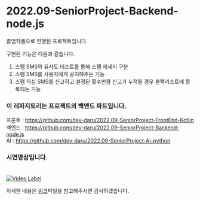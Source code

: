 # 2022.09-SeniorProject-Backend-node.js

졸업작품으로 진행된 프로젝트입니다.

구현된 기능은 다음과 같습니다.

1. 스팸 SMS와 유사도 테스트를 통해 스팸 메세지 구분
2. 스팸 SMS를 사용자에게 공지해주는 기능
3. 스팸 의심 SMS를 신고하고 설정된 횟수만큼 신고가 누적될 경우 블랙리스트에 등록되는 기능

### 이 레파지토리는 프로젝트의 백엔드 파트입니다.

프론트 : https://github.com/dev-daru/2022.09-SeniorProject-FrontEnd-Kotlin<br>
백엔드 : https://github.com/dev-daru/2022.09-SeniorProject-Backend-node.js<br>
AI : https://github.com/dev-daru/2022.09-SeniorProject-Ai-python<br>

### 시연영상입니다.<br><br>
[![Video Label](http://img.youtube.com/vi/RctHAG5oD1M/0.jpg)](https://www.youtube.com/watch?v=RctHAG5oD1M)

자세한 내용은 [링크](https://github.com/SeniorProjectHoseo2022/Backend/blob/main/report.pdf)파일을 참고해주시면 감사하겠습니다.


